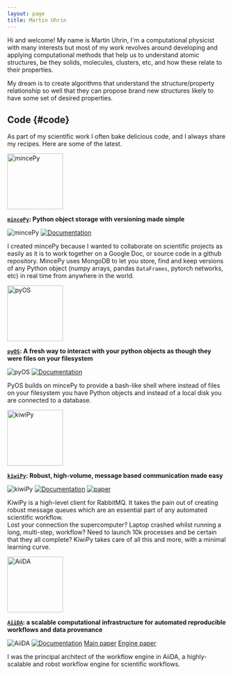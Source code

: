 ```yaml
---
layout: page
title: Martin Uhrin
---
```


Hi and welcome!  My name is Martin Uhrin, I'm a computational physicist with many interests but most of my work revolves around developing and applying computational methods that help us to understand atomic structures, be they solids, molecules, clusters, etc, and how these relate to their properties.

My dream is to create algorithms that understand the structure/property relationship so well that they can propose brand new structures likely to have some set of desired properties. 

## Code {#code}

As part of my scientific work I often bake delicious code, and I always share my recipes.  Here are some of the latest.

<img src="https://mincepy.readthedocs.io/en/latest/_static/logo.svg"  width=128 alt="mincePy"/>

**[`mincePy`](https://mincepy.readthedocs.io/en/latest/): Python object storage with versioning made simple**

![mincePy](https://img.shields.io/pypi/dm/mincepy?style=flat-square)
[![Documentation](https://readthedocs.org/projects/mincepy/badge/?version=latest)](https://mincepy.readthedocs.io/en/latest/?badge=latest&style=flat-square)


I created mincePy because I wanted to collaborate on scientific projects as easily as it is to work together on a Google Doc, or source code in a github repository.
MincePy uses MongoDB to let you store, find and keep versions of any Python object (numpy arrays, pandas `DataFrames`, pytorch networks, etc) in real time from anywhere in the world.


<img src="https://pyos.readthedocs.io/en/latest/_static/logo.svg" width=128 alt="pyOS"/>

**[`pyOS`](https://pyos.readthedocs.io/en/latest/): A fresh way to interact with your python objects as though they were files on your filesystem**

![pyOS](https://img.shields.io/pypi/dm/pyos?style=flat-square)
[![Documentation](https://readthedocs.org/projects/pyos/badge/?version=latest)](https://pyos.readthedocs.io/en/latest/?badge=latest&style=flat-square)

PyOS builds on mincePy to provide a bash-like shell where instead of files on your filesystem you have Python objects and instead of a local disk you are connected to a database.

<img src="https://kiwipy.readthedocs.io/en/latest/_static/logo.svg" width=128 alt="kiwiPy" />

**[`kiwiPy`](https://kiwipy.readthedocs.io/en/latest/): Robust, high-volume, message based communication made easy**

![kiwiPy](https://img.shields.io/pypi/dm/kiwipy?style=flat-square)
[![Documentation](https://readthedocs.org/projects/kiwipy/badge/?version=latest)](https://kiwipy.readthedocs.io/en/latest/?badge=latest&style=flat-square)
[![paper](https://joss.theoj.org/papers/10.21105/joss.02351/status.svg)](https://doi.org/10.21105/joss.02351)

KiwiPy is a high-level client for RabbitMQ.  It takes the pain out of creating robust message queues which are an essential part of any automated scientific workflow.  
Lost your connection the supercomputer?  Laptop crashed whilst running a long, multi-step, workflow?  Need to launch 10k processes and be certain that they all complete?  KiwiPy takes care of all this and more, with a minimal learning curve.

<img src="http://www.aiida.net/wp-content/uploads/2013/08/aiida-logo2.png" width="128" alt="AiiDA">

**[`AiiDA`](https://kiwipy.readthedocs.io/en/latest/): a scalable computational infrastructure for automated reproducible workflows and data provenance**



![AiiDA](https://img.shields.io/pypi/dm/aiida-core?style=flat-square)
[![Documentation](https://readthedocs.org/projects/aiida/badge/?version=latest)](https://aiida.readthedocs.io/en/latest/?badge=latest&style=flat-square)
[Main paper](https://www.nature.com/articles/s41597-020-00638-4)
[Engine paper](https://www.sciencedirect.com/science/article/pii/S0927025620305772?via%3Dihub)

I was the principal architect of the workflow engine in AiiDA, a highly-scalable and robst workflow engine for scientific workflows.
